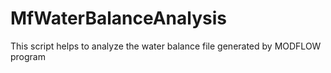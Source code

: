 # MfWaterBalanceAnalysis
This script helps to analyze the water balance file generated by MODFLOW program
